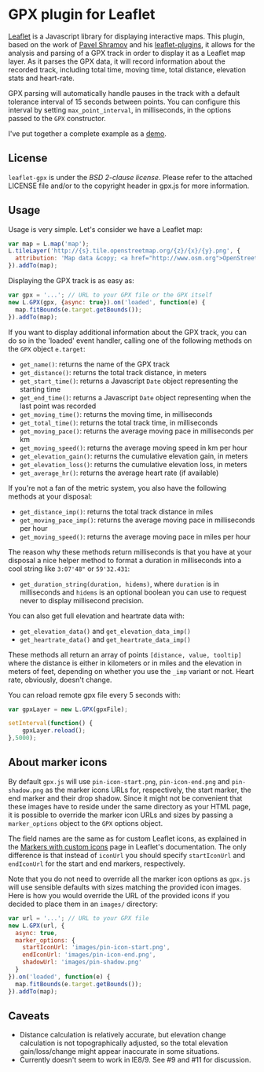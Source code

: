 GPX plugin for Leaflet
======================

[Leaflet](http://www.leafletjs.com) is a Javascript library for displaying
interactive maps. This plugin, based on the work of [Pavel
Shramov](http://github.com/shramov) and his
[leaflet-plugins](http://github.com/shramov/leaflet-plugins), it allows for the
analysis and parsing of a GPX track in order to display it as a Leaflet map
layer. As it parses the GPX data, it will record information about the recorded
track, including total time, moving time, total distance, elevation stats and
heart-rate.

GPX parsing will automatically handle pauses in the track with a default
tolerance interval of 15 seconds between points. You can configure this
interval by setting `max_point_interval`, in milliseconds, in the options
passed to the `GPX` constructor.

I've put together a complete example as a
[demo](http://mpetazzoni.github.com/leaflet-gpx/).


License
-------

`leaflet-gpx` is under the *BSD 2-clause license*. Please refer to the
attached LICENSE file and/or to the copyright header in gpx.js for more
information.

Usage
-----

Usage is very simple. Let's consider we have a Leaflet map:

```javascript
var map = L.map('map');
L.tileLayer('http://{s}.tile.openstreetmap.org/{z}/{x}/{y}.png', {
  attribution: 'Map data &copy; <a href="http://www.osm.org">OpenStreetMap</a>'
}).addTo(map);
```

Displaying the GPX track is as easy as:

```javascript
var gpx = '...'; // URL to your GPX file or the GPX itself
new L.GPX(gpx, {async: true}).on('loaded', function(e) {
  map.fitBounds(e.target.getBounds());
}).addTo(map);
```

If you want to display additional information about the GPX track, you can do
so in the 'loaded' event handler, calling one of the following methods on the
`GPX` object `e.target`:

* `get_name()`: returns the name of the GPX track
* `get_distance()`: returns the total track distance, in meters
* `get_start_time()`: returns a Javascript `Date` object representing the
  starting time
* `get_end_time()`: returns a Javascript `Date` object representing when the
  last point was recorded
* `get_moving_time()`: returns the moving time, in milliseconds
* `get_total_time()`: returns the total track time, in milliseconds
* `get_moving_pace()`: returns the average moving pace in milliseconds per km
* `get_moving_speed()`: returns the average moving speed in km per hour
* `get_elevation_gain()`: returns the cumulative elevation gain, in meters
* `get_elevation_loss()`: returns the cumulative elevation loss, in meters
* `get_average_hr()`: returns the average heart rate (if available)

If you're not a fan of the metric system, you also have the following methods
at your disposal:

* `get_distance_imp()`: returns the total track distance in miles
* `get_moving_pace_imp()`: returns the average moving pace in milliseconds per 
  hour
* `get_moving_speed()`: returns the average moving pace in miles per
  hour

The reason why these methods return milliseconds is that you have at your
disposal a nice helper method to format a duration in milliseconds into a cool
string like `3:07'48"` or `59'32.431`:

* `get_duration_string(duration, hidems)`, where `duration` is in
  milliseconds and `hidems` is an optional boolean you can use to request never
  to display millisecond precision.

You can also get full elevation and heartrate data with:

* `get_elevation_data()` and `get_elevation_data_imp()`
* `get_heartrate_data()` and `get_heartrate_data_imp()`

These methods all return an array of points `[distance, value, tooltip]` where
the distance is either in kilometers or in miles and the elevation in meters of
feet, depending on whether you use the `_imp` variant or not. Heart rate,
obviously, doesn't change.

You can reload remote gpx file every 5 seconds with:
```javascript
var gpxLayer = new L.GPX(gpxFile);

setInterval(function() {
	gpxLayer.reload();
},5000);
```


About marker icons
------------------

By default `gpx.js` will use `pin-icon-start.png`, `pin-icon-end.png` and
`pin-shadow.png` as the marker icons URLs for, respectively, the start marker,
the end marker and their drop shadow. Since it might not be convenient that
these images have to reside under the same directory as your HTML page, it is
possible to override the marker icon URLs and sizes by passing a
`marker_options` object to the `GPX` options object.

The field names are the same as for custom Leaflet icons, as explained in the
[Markers with custom icons](http://leafletjs.com/examples/custom-icons.html)
page in Leaflet's documentation. The only difference is that instead of
`iconUrl` you should specify `startIconUrl` and `endIconUrl` for the start and
end markers, respectively.

Note that you do not need to override all the marker icon options as `gpx.js`
will use sensible defaults with sizes matching the provided icon images. Here
is how you would override the URL of the provided icons if you decided to place
them in an `images/` directory:

```javascript
var url = '...'; // URL to your GPX file
new L.GPX(url, {
  async: true,
  marker_options: {
    startIconUrl: 'images/pin-icon-start.png',
    endIconUrl: 'images/pin-icon-end.png',
    shadowUrl: 'images/pin-shadow.png'
  }
}).on('loaded', function(e) {
  map.fitBounds(e.target.getBounds());
}).addTo(map);
```

Caveats
-------

 * Distance calculation is relatively accurate, but elevation change
   calculation is not topographically adjusted, so the total elevation
   gain/loss/change might appear inaccurate in some situations.
 * Currently doesn't seem to work in IE8/9. See #9 and #11 for
   discussion.
